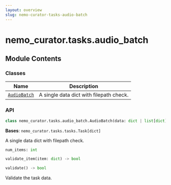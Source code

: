 ```yaml
---
layout: overview
slug: nemo-curator-tasks-audio-batch
---
```


# nemo_curator.tasks.audio_batch



## Module Contents

### Classes

| Name | Description |
|------|-------------|
| [`AudioBatch`](#nemo_curatortasksaudio_batchaudiobatch) | A single data dict with filepath check. |

### API

```python
class nemo_curator.tasks.audio_batch.AudioBatch(data: dict | list[dict] | None = None, filepath_key: str | None = None, task_id: str = '', dataset_name: str = '', **kwargs)
```

**Bases**: `nemo_curator.tasks.tasks.Task[dict]`

A single data dict with filepath check.

```python
num_items: int
```


```python
validate_item(item: dict) -> bool
```


```python
validate() -> bool
```

Validate the task data.

